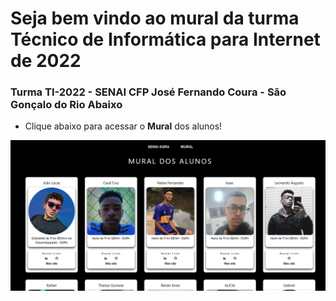 # Seja bem vindo ao mural da turma Técnico de Informática para Internet de 2022

### Turma TI-2022 - SENAI CFP José Fernando Coura - São Gonçalo do Rio Abaixo

- Clique abaixo para acessar o **Mural** dos alunos!

<a href="https://victorluansilva.github.io/turma-ti-senai-2022/" target="_blank"><img src='./public/wall-miniature.png' ></a>
